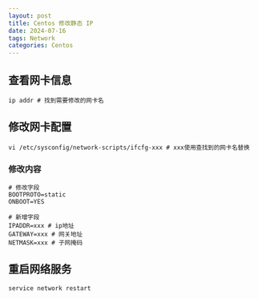 ```yaml
---
layout: post
title: Centos 修改静态 IP
date: 2024-07-16
tags: Network
categories: Centos
---
```


## 查看网卡信息

```shell
ip addr # 找到需要修改的网卡名
```

## 修改网卡配置

```shell
vi /etc/sysconfig/network-scripts/ifcfg-xxx # xxx使用查找到的网卡名替换
```

### 修改内容

```shell
# 修改字段
BOOTPROTO=static
ONBOOT=YES

# 新增字段
IPADDR=xxx # ip地址
GATEWAY=xxx # 网关地址
NETMASK=xxx # 子网掩码
```

## 重启网络服务

```shell
service network restart
```
